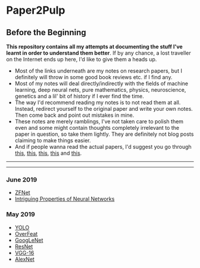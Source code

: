 # Paper2Pulp

## Before the Beginning

**This repository contains all my attempts at documenting the stuff I've learnt in order to understand them better**. If by any chance, a lost traveller on the Internet ends up here, I'd like to give them a heads up.
  * Most of the links underneath are my notes on research papers, but I definitely will throw in some good book reviews etc. if I find any.
  * Most of my notes will deal directly/indirectly with the fields of machine learning, deep neural nets, pure mathematics, physics, neuroscience, genetics and a lil' bit of history if I ever find the time.
  * The way I'd recommend reading my notes is to not read them at all. Instead, redirect yourself to the original paper and write your own notes. Then come back and point out mistakes in mine. 
  * These notes are merely ramblings, I've not taken care to polish them even and some might contain thoughts completely irrelevant to the paper in question, so take them lightly. They are definitely not blog posts claiming to make things easier. 
  * And if people wanna read the actual papers, I'd suggest you go through [this](http://organizationsandmarkets.com/2010/08/31/how-to-read-an-academic-article/), [this](https://www.cc.gatech.edu/~akmassey/posts/2012-02-15-advice-on-reading-academic-papers.html), [this](http://violentmetaphors.com/2013/08/25/how-to-read-and-understand-a-scientific-paper-2/), [this](http://michaelrbernste.in/2014/10/21/should-i-read-papers.html) and [this](https://www.youtube.com/watch?v=8eRx5Wo3xYA).

--------------------------

--------------------------

### June 2019
  * [ZFNet](https://github.com/kyscg/Paper2Pulp/blob/master/notes/ZFNet.md)
  * [Intriguing Properties of Neural Networks](https://github.com/kyscg/Paper2Pulp/blob/master/notes/Intriguing%20Properties%20of%20Neural%20Networks.md)

### May 2019
  * [YOLO](https://github.com/kyscg/Paper2Pulp/blob/master/notes/YOLO.md)
  * [OverFeat](https://github.com/kyscg/Paper2Pulp/blob/master/notes/OverFeat.md)
  * [GoogLeNet](https://github.com/kyscg/Paper2Pulp/blob/master/notes/GoogLeNet.md)
  * [ResNet](https://github.com/kyscg/Paper2Pulp/blob/master/notes/ResNet.md)
  * [VGG-16](https://github.com/kyscg/Paper2Pulp/blob/master/notes/VGG16.md)
  * [AlexNet](https://github.com/kyscg/Paper2Pulp/blob/master/notes/AlexNet.md)
